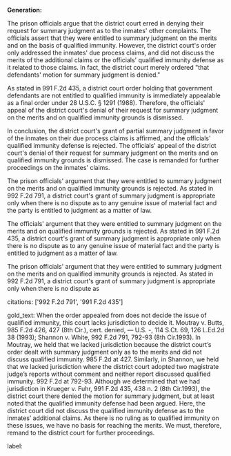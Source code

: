 **Generation:**

 <answer>

The prison officials argue that the district court erred in denying their request for summary judgment as to the inmates' other complaints. The officials assert that they were entitled to summary judgment on the merits and on the basis of qualified immunity. However, the district court's order only addressed the inmates' due process claims, and did not discuss the merits of the additional claims or the officials' qualified immunity defense as it related to those claims. In fact, the district court merely ordered "that defendants' motion for summary judgment is denied."

As stated in 991 F.2d 435, a district court order holding that government defendants are not entitled to qualified immunity is immediately appealable as a final order under 28 U.S.C. § 1291 (1988). Therefore, the officials' appeal of the district court's denial of their request for summary judgment on the merits and on qualified immunity grounds is dismissed.

In conclusion, the district court's grant of partial summary judgment in favor of the inmates on their due process claims is affirmed, and the officials' qualified immunity defense is rejected. The officials' appeal of the district court's denial of their request for summary judgment on the merits and on qualified immunity grounds is dismissed. The case is remanded for further proceedings on the inmates' claims.

The prison officials' argument that they were entitled to summary judgment on the merits and on qualified immunity grounds is rejected. As stated in 992 F.2d 791, a district court's grant of summary judgment is appropriate only when there is no dispute as to any genuine issue of material fact and the party is entitled to judgment as a matter of law.

The officials' argument that they were entitled to summary judgment on the merits and on qualified immunity grounds is rejected. As stated in 991 F.2d 435, a district court's grant of summary judgment is appropriate only when there is no dispute as to any genuine issue of material fact and the party is entitled to judgment as a matter of law.

The prison officials' argument that they were entitled to summary judgment on the merits and on qualified immunity grounds is rejected. As stated in 992 F.2d 791, a district court's grant of summary judgment is appropriate only when there is no dispute as



citations: ['992 F.2d 791', '991 F.2d 435']

gold_text: When the order appealed from does not decide the issue of qualified immunity, this court lacks jurisdiction to decide it. Moutray v. Butts, 985 F.2d 426, 427 (8th Cir.), cert. denied, — U.S. -, 114 S.Ct. 69, 126 L.Ed.2d 38 (1993); Shannon v. White, 992 F.2d 791, 792-93 (8th Cir.1993). In Moutray, we held that we lacked jurisdiction because the district court’s order dealt with summary judgment only as to the merits and did not discuss qualified immunity. 985 F.2d at 427. Similarly, in Shannon, we held that we lacked jurisdiction where the district court adopted two magistrate judge’s reports without comment and neither report discussed qualified immunity. 992 F.2d at 792-93. Although we determined that we had jurisdiction in Krueger v. Fuhr, 991 F.2d 435, 438 n. 2 (8th Cir.1993), the district court there denied the motion for summary judgment, but at least noted that the qualified immunity defense had been argued. Here, the district court did not discuss the qualified immunity defense as to the inmates’ additional claims. As there is no ruling as to qualified immunity on these issues, we have no basis for reaching the merits. We must, therefore, remand to the district court for further proceedings.

label: 